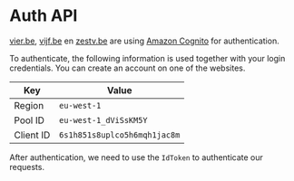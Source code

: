 # Auth API

[vier.be](https://www.vier.be), [vijf.be](https://www.vijf.be) en [zestv.be](https://www.zestv.be) are using [Amazon Cognito](https://aws.amazon.com/cognito/) for authentication.

To authenticate, the following information is used together with your login credentials. You can create an account on one of the websites.

| Key       | Value                        |
|-----------|------------------------------|
| Region    | `eu-west-1`                  |
| Pool ID   | `eu-west-1_dViSsKM5Y`        |
| Client ID | `6s1h851s8uplco5h6mqh1jac8m` |

After authentication, we need to use the `IdToken` to authenticate our requests.